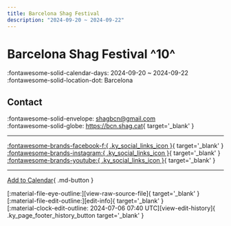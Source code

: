 ```yaml
---
title: Barcelona Shag Festival
description: "2024-09-20 ~ 2024-09-22"
---
```


# Barcelona Shag Festival ^10^

:fontawesome-solid-calendar-days: 2024-09-20 ~ 2024-09-22  
:fontawesome-solid-location-dot: Barcelona  

## Contact

:fontawesome-solid-envelope: <shagbcn@gmail.com>  
:fontawesome-solid-globe: <https://bcn.shag.cat>{ target='_blank' }  

---

 [:fontawesome-brands-facebook-f:{ .ky_social_links_icon }](https://www.facebook.com/bcnshagfestival){ target='_blank' } [:fontawesome-brands-instagram:{ .ky_social_links_icon }](https://instagram.com/bcnshagfestival){ target='_blank' } [:fontawesome-brands-youtube:{ .ky_social_links_icon }](https://youtube.com/@ShagBCN){ target='_blank' }

---

[Add to Calendar](https://swing.news/ics/en/2024/es/barcelona-shag-festival-2024.ics){ .md-button }

<div class="ky_page_footer" markdown>
<div class="ky_page_footer_trailing" markdown="span">
[:material-file-eye-outline:][view-raw-source-file]{ target='_blank' }
[:material-file-edit-outline:][edit-info]{ target='_blank' }
</div>
<div class="ky_page_footer_leading" markdown="span">
[:material-clock-edit-outline: 2024-07-06 07:40 UTC][view-edit-history]{ .ky_page_footer_history_button target='_blank' }
</div>
</div>

[view-raw-source-file]: https://github.com/swingdance/events/blob/main/2024/es/barcelona-shag-festival-2024.json "View Raw Source File"
[edit-info]: https://github.com/swingdance/events/issues/new?assignees=&labels=update+event&projects=&template=03-update_entity.yml&title=%5B2024%2Fes%5D%20Barcelona%20Shag%20Festival&region=es&year=2024&id=barcelona-shag-festival-2024&name=Barcelona%20Shag%20Festival&org_id= "Edit Info"

[view-edit-history]: https://github.com/swingdance/events/commits/main/2024/es/barcelona-shag-festival-2024.json "View Edit History"
